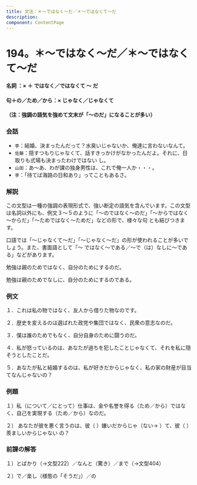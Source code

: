 ```yaml
---
title: 文法：＊～ではなく～だ／＊～ではなくて～だ
description:
component: ContentPage
---
```



# 194。＊～ではなく～だ／＊～ではなくて～だ
#### 名詞 ：× ＋ ではなく／ではなくて ～ だ
#### 句＋の／ため／から：× じゃなく／じゃなくて
#### （注：強調の語気を強めて文末が「～のだ」になることが多い）
### 会話
- `李`：結婚、決まったんだって？水臭いじゃないか、俺達に言わないなんて。
- `佐藤`：隠すつもりじゃなくて、話すきっかけがなかったんだよ。それに、日取りも式場も決まったわけではない し。
- `山田`：あ～あ、わが課の独身男性は、これで俺一人か・・・。
- `李`：「待てば海路の日和あり」ってこともあるさ。
### 解説
この文型は一種の強調の表現形式で、強い断定の語気を含んでいます。この文型は名詞以外にも、例文３～５のように「～のではなく～のだ」「～からではなく～からだ」「～ためではなく～ためだ」などの形で、様々な句 とも結びつきます。

口語では「～じゃなくて～だ」「～じゃなく～だ」の形が使われることが多いでしょう。また、書面語として「～ ではなく～である／～で（は）なしに～である」などがあります。

勉強は親のためではなく、自分のためにするのだ。

勉強は親のためでなしに、自分のためにするのである。
### 例文
１．これは私の物ではなく、友人から借りた物なのです。

２．歴史を変えるのは選ばれた政党や集団ではなく、民衆の意志なのだ。

３．僕は誰のためでもなく、自分自身のために闘うのだ。

４．私が怒っているのは、あなたが過ちを犯したことじゃなくて、それを私に隠そうとしたことだ。

５．あなたが私と結婚するのは、私が好きだからじゃなく、私の家の財産が目当てなんじゃないの？
### 例題
１）私（について／にとって）仕事は、金や名誉を得る（ため／から）ではなく、自己を実現する（ため／から）なのだ。

２） あなたが彼を悪く言うのは、彼（ ）嫌いだからじゃ（ない→ ）て、彼（ ）羨ましいからじゃない の？
### 前課の解答
１）とばかり（→文型222）／なんと（驚き）／まで（→文型404）

２）で／楽し（様態の「そうだ」）／の
